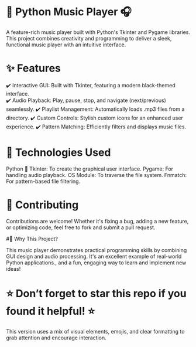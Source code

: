 # 🎵 Python Music Player 🎧

A feature-rich music player built with Python's Tkinter and Pygame libraries. This project combines creativity and programming to deliver a sleek, functional music player with an intuitive interface.

# ✨ Features

✔️ Interactive GUI: Built with Tkinter, featuring a modern black-themed interface.\
✔️ Audio Playback: Play, pause, stop, and navigate (next/previous) seamlessly.
✔️ Playlist Management: Automatically loads .mp3 files from a directory.
✔️ Custom Controls: Stylish custom icons for an enhanced user experience.
✔️ Pattern Matching: Efficiently filters and displays music files.

# 🔧 Technologies Used

Python 🐍
Tkinter: To create the graphical user interface.
Pygame: For handling audio playback.
OS Module: To traverse the file system.
Fnmatch: For pattern-based file filtering.

# 🤝 Contributing

Contributions are welcome! Whether it's fixing a bug, adding a new feature, or optimizing code, feel free to fork and submit a pull request.

#🌟 Why This Project?

This music player demonstrates practical programming skills by combining GUI design and audio processing. It's an excellent example of real-world Python applications., and a fun, engaging way to learn and implement new ideas!

# ⭐ Don’t forget to star this repo if you found it helpful! ⭐

This version uses a mix of visual elements, emojis, and clear formatting to grab attention and encourage interaction.
